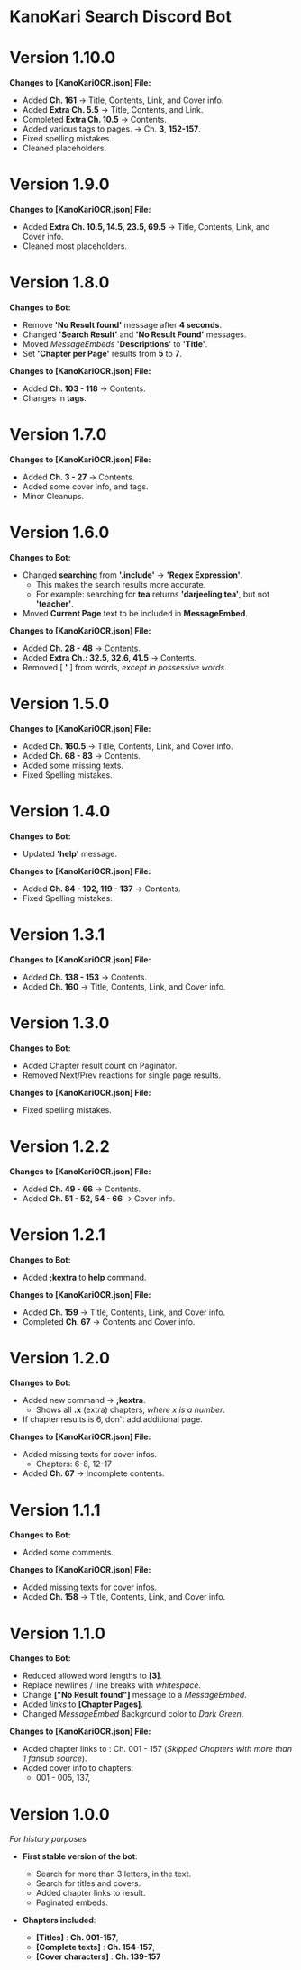 # KanoKari Search Discord Bot

# Version 1.10.0
  **Changes to [KanoKariOCR.json] File:**
  - Added **Ch. 161** -> Title, Contents, Link, and Cover info.
  - Added **Extra Ch. 5.5** -> Title, Contents, and Link.
  - Completed **Extra Ch. 10.5** -> Contents.
  - Added various tags to pages. -> Ch. **3**, **152-157**.
  - Fixed spelling mistakes.
  - Cleaned placeholders.

# Version 1.9.0
  **Changes to [KanoKariOCR.json] File:**
  - Added **Extra Ch. 10.5, 14.5, 23.5, 69.5** -> Title, Contents, Link, and Cover info.
  - Cleaned most placeholders.

# Version 1.8.0
  **Changes to Bot:**
  - Remove **'No Result found'** message after **4 seconds**.
  - Changed **'Search Result'** and **'No Result Found'** messages.
  - Moved *MessageEmbeds* **'Descriptions'** to **'Title'**.
  - Set **'Chapter per Page'** results from **5** to **7**.
  
  **Changes to [KanoKariOCR.json] File:**
  - Added **Ch. 103 - 118** -> Contents.
  - Changes in **tags**.

# Version 1.7.0
  **Changes to [KanoKariOCR.json] File:**
  - Added **Ch. 3 - 27** -> Contents.
  - Added some cover info, and tags.
  - Minor Cleanups.

# Version 1.6.0
  **Changes to Bot:**
  - Changed **searching** from **'.include'** -> **'Regex Expression'**.
    - This makes the search results more accurate.
	- For example: searching for **tea** returns **'darjeeling tea'**, but not **'teacher'**.
  - Moved **Current Page** text to be included in **MessageEmbed**.
  
  **Changes to [KanoKariOCR.json] File:**
  - Added **Ch. 28 - 48** -> Contents.
  - Added **Extra Ch.: 32.5, 32.6, 41.5** -> Contents.
  - Removed [ **'** ] from words, *except in possessive words*.
  
# Version 1.5.0
  **Changes to [KanoKariOCR.json] File:**
  - Added **Ch. 160.5** -> Title, Contents, Link, and Cover info.
  - Added **Ch. 68 - 83** -> Contents.
  - Added some missing texts.
  - Fixed Spelling mistakes.

# Version 1.4.0
  **Changes to Bot:**
  - Updated **'help'** message.
  
  **Changes to [KanoKariOCR.json] File:**
  - Added **Ch. 84 - 102, 119 - 137** -> Contents.
  - Fixed Spelling mistakes.

# Version 1.3.1
  **Changes to [KanoKariOCR.json] File:**
  - Added **Ch. 138 - 153** -> Contents.
  - Added **Ch. 160** -> Title, Contents, Link, and Cover info.

# Version 1.3.0
  **Changes to Bot:**
  - Added Chapter result count on Paginator.
  - Removed Next/Prev reactions for single page results.
	
  **Changes to [KanoKariOCR.json] File:**
  - Fixed spelling mistakes.

# Version 1.2.2
  **Changes to [KanoKariOCR.json] File:**
  - Added **Ch. 49 - 66** -> Contents.
  - Added **Ch. 51 - 52, 54 - 66** -> Cover info.

# Version 1.2.1
  **Changes to Bot:**
  - Added **;kextra** to **help** command.
	
  **Changes to [KanoKariOCR.json] File:**
  - Added **Ch. 159** -> Title, Contents, Link, and Cover info.
  - Completed **Ch. 67** -> Contents and Cover info.

# Version 1.2.0
  **Changes to Bot:**
  - Added new command -> **;kextra**.
    - Shows all **.x** (extra) chapters, *where x is a number*.
  - If chapter results is 6, don't add additional page.
	
  **Changes to [KanoKariOCR.json] File:**
  - Added missing texts for cover infos.
    - Chapters: 6-8, 12-17
  - Added **Ch. 67** -> Incomplete contents.

# Version 1.1.1
  **Changes to Bot:**
  - Added some comments.
	
  **Changes to [KanoKariOCR.json] File:**
  - Added missing texts for cover infos.
  - Added **Ch. 158** -> Title, Contents, Link, and Cover info.
	
# Version 1.1.0
  **Changes to Bot:**
  - Reduced allowed word lengths to **[3]**.
  - Replace newlines / line breaks with *whitespace*.
  - Change **["No Result found"]** message to a *MessageEmbed*.
  - Added *links* to **[Chapter Pages]**.
  - Changed *MessageEmbed* Background color to *Dark Green*.

  **Changes to [KanoKariOCR.json] File:**
  - Added chapter links to : Ch. 001 - 157 (*Skipped Chapters with more than 1 fansub source*).
  - Added cover info to chapters:
    - 001 - 005, 137,

# Version 1.0.0
  *For history purposes*
  
  - **First stable version of the bot**:
    - Search for more than 3 letters, in the text.
    - Search for titles and covers.
    - Added chapter links to result.
    - Paginated embeds.
	
  - **Chapters included**:
	- **[Titles]** : **Ch. 001-157**,
    - **[Complete texts]** : **Ch. 154-157**,
    - **[Cover characters]** : **Ch. 139-157**